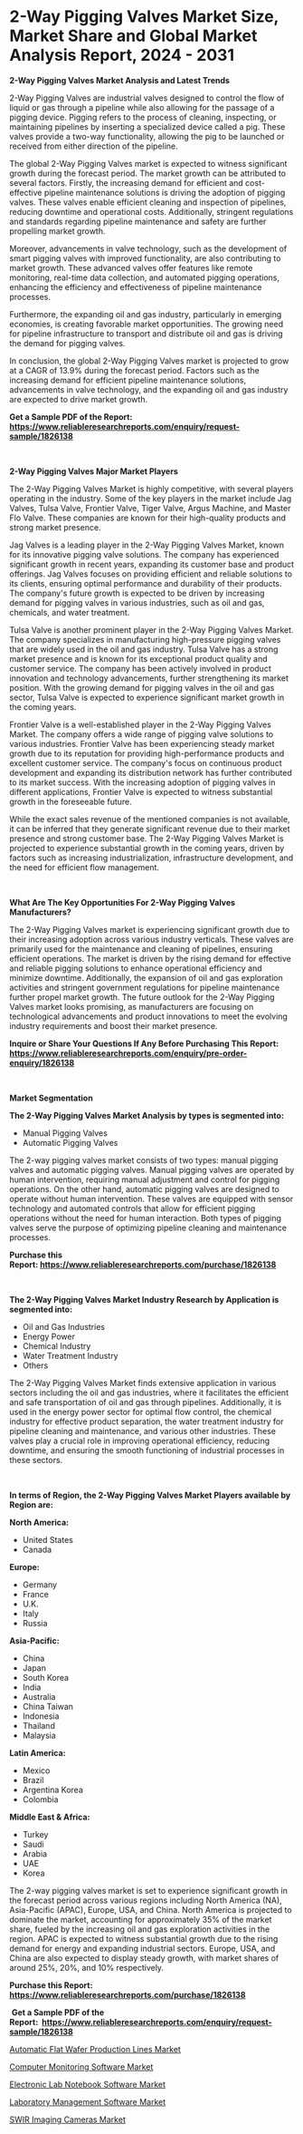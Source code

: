 <p><h1>2-Way Pigging Valves Market Size, Market Share and Global Market Analysis Report, 2024 - 2031</h1></p><p><strong>2-Way Pigging Valves Market Analysis and Latest Trends</strong></p>
<p><p>2-Way Pigging Valves are industrial valves designed to control the flow of liquid or gas through a pipeline while also allowing for the passage of a pigging device. Pigging refers to the process of cleaning, inspecting, or maintaining pipelines by inserting a specialized device called a pig. These valves provide a two-way functionality, allowing the pig to be launched or received from either direction of the pipeline.</p><p>The global 2-Way Pigging Valves market is expected to witness significant growth during the forecast period. The market growth can be attributed to several factors. Firstly, the increasing demand for efficient and cost-effective pipeline maintenance solutions is driving the adoption of pigging valves. These valves enable efficient cleaning and inspection of pipelines, reducing downtime and operational costs. Additionally, stringent regulations and standards regarding pipeline maintenance and safety are further propelling market growth.</p><p>Moreover, advancements in valve technology, such as the development of smart pigging valves with improved functionality, are also contributing to market growth. These advanced valves offer features like remote monitoring, real-time data collection, and automated pigging operations, enhancing the efficiency and effectiveness of pipeline maintenance processes.</p><p>Furthermore, the expanding oil and gas industry, particularly in emerging economies, is creating favorable market opportunities. The growing need for pipeline infrastructure to transport and distribute oil and gas is driving the demand for pigging valves.</p><p>In conclusion, the global 2-Way Pigging Valves market is projected to grow at a CAGR of 13.9% during the forecast period. Factors such as the increasing demand for efficient pipeline maintenance solutions, advancements in valve technology, and the expanding oil and gas industry are expected to drive market growth.</p></p>
<p><strong>Get a Sample PDF of the Report:&nbsp; <a href="https://www.reliableresearchreports.com/enquiry/request-sample/1826138">https://www.reliableresearchreports.com/enquiry/request-sample/1826138</a></strong></p>
<p>&nbsp;</p>
<p><strong>2-Way Pigging Valves Major Market Players</strong></p>
<p><p>The 2-Way Pigging Valves Market is highly competitive, with several players operating in the industry. Some of the key players in the market include Jag Valves, Tulsa Valve, Frontier Valve, Tiger Valve, Argus Machine, and Master Flo Valve. These companies are known for their high-quality products and strong market presence.</p><p>Jag Valves is a leading player in the 2-Way Pigging Valves Market, known for its innovative pigging valve solutions. The company has experienced significant growth in recent years, expanding its customer base and product offerings. Jag Valves focuses on providing efficient and reliable solutions to its clients, ensuring optimal performance and durability of their products. The company's future growth is expected to be driven by increasing demand for pigging valves in various industries, such as oil and gas, chemicals, and water treatment.</p><p>Tulsa Valve is another prominent player in the 2-Way Pigging Valves Market. The company specializes in manufacturing high-pressure pigging valves that are widely used in the oil and gas industry. Tulsa Valve has a strong market presence and is known for its exceptional product quality and customer service. The company has been actively involved in product innovation and technology advancements, further strengthening its market position. With the growing demand for pigging valves in the oil and gas sector, Tulsa Valve is expected to experience significant market growth in the coming years.</p><p>Frontier Valve is a well-established player in the 2-Way Pigging Valves Market. The company offers a wide range of pigging valve solutions to various industries. Frontier Valve has been experiencing steady market growth due to its reputation for providing high-performance products and excellent customer service. The company's focus on continuous product development and expanding its distribution network has further contributed to its market success. With the increasing adoption of pigging valves in different applications, Frontier Valve is expected to witness substantial growth in the foreseeable future.</p><p>While the exact sales revenue of the mentioned companies is not available, it can be inferred that they generate significant revenue due to their market presence and strong customer base. The 2-Way Pigging Valves Market is projected to experience substantial growth in the coming years, driven by factors such as increasing industrialization, infrastructure development, and the need for efficient flow management.</p></p>
<p>&nbsp;</p>
<p><strong>What Are The Key Opportunities For 2-Way Pigging Valves Manufacturers?</strong></p>
<p><p>The 2-Way Pigging Valves market is experiencing significant growth due to their increasing adoption across various industry verticals. These valves are primarily used for the maintenance and cleaning of pipelines, ensuring efficient operations. The market is driven by the rising demand for effective and reliable pigging solutions to enhance operational efficiency and minimize downtime. Additionally, the expansion of oil and gas exploration activities and stringent government regulations for pipeline maintenance further propel market growth. The future outlook for the 2-Way Pigging Valves market looks promising, as manufacturers are focusing on technological advancements and product innovations to meet the evolving industry requirements and boost their market presence.</p></p>
<p><strong>Inquire or Share Your Questions If Any Before Purchasing This Report: <a href="https://www.reliableresearchreports.com/enquiry/pre-order-enquiry/1826138">https://www.reliableresearchreports.com/enquiry/pre-order-enquiry/1826138</a></strong></p>
<p>&nbsp;</p>
<p><strong>Market Segmentation</strong></p>
<p><strong>The 2-Way Pigging Valves Market Analysis by types is segmented into:</strong></p>
<p><ul><li>Manual Pigging Valves</li><li>Automatic Pigging Valves</li></ul></p>
<p><p>The 2-way pigging valves market consists of two types: manual pigging valves and automatic pigging valves. Manual pigging valves are operated by human intervention, requiring manual adjustment and control for pigging operations. On the other hand, automatic pigging valves are designed to operate without human intervention. These valves are equipped with sensor technology and automated controls that allow for efficient pigging operations without the need for human interaction. Both types of pigging valves serve the purpose of optimizing pipeline cleaning and maintenance processes.</p></p>
<p><strong>Purchase this Report:&nbsp;<a href="https://www.reliableresearchreports.com/purchase/1826138">https://www.reliableresearchreports.com/purchase/1826138</a></strong></p>
<p>&nbsp;</p>
<p><strong>The 2-Way Pigging Valves Market Industry Research by Application is segmented into:</strong></p>
<p><ul><li>Oil and Gas Industries</li><li>Energy Power</li><li>Chemical Industry</li><li>Water Treatment Industry</li><li>Others</li></ul></p>
<p><p>The 2-Way Pigging Valves Market finds extensive application in various sectors including the oil and gas industries, where it facilitates the efficient and safe transportation of oil and gas through pipelines. Additionally, it is used in the energy power sector for optimal flow control, the chemical industry for effective product separation, the water treatment industry for pipeline cleaning and maintenance, and various other industries. These valves play a crucial role in improving operational efficiency, reducing downtime, and ensuring the smooth functioning of industrial processes in these sectors.</p></p>
<p>&nbsp;</p>
<p><strong>In terms of Region, the 2-Way Pigging Valves Market Players available by Region are:</strong></p>
<p>
    <p> <strong> North America: </strong>
        <ul>
            <li>United States</li>
            <li>Canada</li>
        </ul>
        </p> 
    <p> <strong> Europe: </strong>
        <ul>
            <li>Germany</li>
            <li>France</li>
            <li>U.K.</li>
            <li>Italy</li>
            <li>Russia</li>
        </ul>
        </p> 
    <p> <strong> Asia-Pacific: </strong>
        <ul>
            <li>China</li>
            <li>Japan</li>
            <li>South Korea</li>
            <li>India</li>
            <li>Australia</li>
            <li>China Taiwan</li>
            <li>Indonesia</li>
            <li>Thailand</li>
            <li>Malaysia</li>
        </ul>
        </p> 
    <p> <strong> Latin America: </strong>
        <ul>
            <li>Mexico</li>
            <li>Brazil</li>
            <li>Argentina Korea</li>
            <li>Colombia</li>
        </ul>
        </p> 
    <p> <strong> Middle East & Africa: </strong>
        <ul>
            <li>Turkey</li>
            <li>Saudi</li>
            <li>Arabia</li>
            <li>UAE</li>
            <li>Korea</li>
        </ul>
    </p>
    </p>
<p><p>The 2-way pigging valves market is set to experience significant growth in the forecast period across various regions including North America (NA), Asia-Pacific (APAC), Europe, USA, and China. North America is projected to dominate the market, accounting for approximately 35% of the market share, fueled by the increasing oil and gas exploration activities in the region. APAC is expected to witness substantial growth due to the rising demand for energy and expanding industrial sectors. Europe, USA, and China are also expected to display steady growth, with market shares of around 25%, 20%, and 10% respectively.</p></p>
<p><strong>Purchase this Report: <a href="https://www.reliableresearchreports.com/purchase/1826138">https://www.reliableresearchreports.com/purchase/1826138</a></strong></p>
<p>&nbsp;<strong>Get a Sample PDF of the Report:&nbsp;&nbsp;<a href="https://www.reliableresearchreports.com/enquiry/request-sample/1826138">https://www.reliableresearchreports.com/enquiry/request-sample/1826138</a></strong></p>
<p><strong></strong></p>
<p><p><a href="https://github.com/castoriffic/Market-Research-Report-List-2/blob/main/automatic-flat-wafer-production-lines-market.md">Automatic Flat Wafer Production Lines Market</a></p><p><a href="https://medium.com/@oliviastone00/computer-monitoring-software-market-research-report-its-history-and-forecast-2023-to-2030-c831b05f7f87">Computer Monitoring Software Market</a></p><p><a href="https://medium.com/@oliviastone00/electronic-lab-notebook-software-market-trends-forecast-and-competitive-analysis-to-2030-c93416be02f1">Electronic Lab Notebook Software Market</a></p><p><a href="https://medium.com/@oliviastone00/laboratory-management-software-market-size-and-market-trends-complete-industry-overview-2023-to-333c87eb5cf4">Laboratory Management Software Market</a></p><p><a href="https://github.com/ashepherd82/Market-Research-Report-List-2/blob/main/swir-imaging-cameras-market.md">SWIR Imaging Cameras Market</a></p></p>